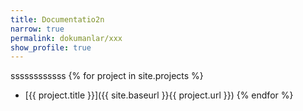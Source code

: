 ```yaml
---
title: Documentatio2n
narrow: true
permalink: dokumanlar/xxx
show_profile: true
---
```

ssssssssssss
{% for project in site.projects %}
- [{{ project.title }}]({{ site.baseurl }}{{ project.url }})
{% endfor %}

